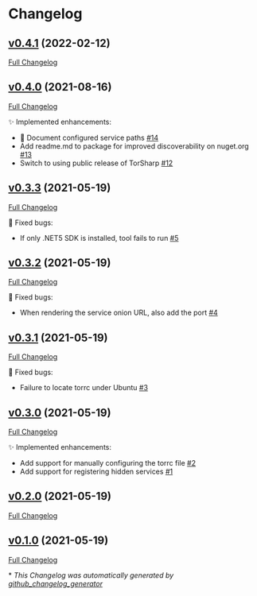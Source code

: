 # Changelog

## [v0.4.1](https://github.com/devlooped/dotnet-tor/tree/v0.4.1) (2022-02-12)

[Full Changelog](https://github.com/devlooped/dotnet-tor/compare/v0.4.0...v0.4.1)

## [v0.4.0](https://github.com/devlooped/dotnet-tor/tree/v0.4.0) (2021-08-16)

[Full Changelog](https://github.com/devlooped/dotnet-tor/compare/v0.3.3...v0.4.0)

:sparkles: Implemented enhancements:

- 📝 Document configured service paths [\#14](https://github.com/devlooped/dotnet-tor/issues/14)
- Add readme.md to package for improved discoverability on nuget.org [\#13](https://github.com/devlooped/dotnet-tor/issues/13)
- Switch to using public release of TorSharp [\#12](https://github.com/devlooped/dotnet-tor/issues/12)

## [v0.3.3](https://github.com/devlooped/dotnet-tor/tree/v0.3.3) (2021-05-19)

[Full Changelog](https://github.com/devlooped/dotnet-tor/compare/v0.3.2...v0.3.3)

:bug: Fixed bugs:

- If only .NET5 SDK is installed, tool fails to run [\#5](https://github.com/devlooped/dotnet-tor/issues/5)

## [v0.3.2](https://github.com/devlooped/dotnet-tor/tree/v0.3.2) (2021-05-19)

[Full Changelog](https://github.com/devlooped/dotnet-tor/compare/v0.3.1...v0.3.2)

:bug: Fixed bugs:

- When rendering the service onion URL, also add the port [\#4](https://github.com/devlooped/dotnet-tor/issues/4)

## [v0.3.1](https://github.com/devlooped/dotnet-tor/tree/v0.3.1) (2021-05-19)

[Full Changelog](https://github.com/devlooped/dotnet-tor/compare/v0.3.0...v0.3.1)

:bug: Fixed bugs:

- Failure to locate torrc under Ubuntu [\#3](https://github.com/devlooped/dotnet-tor/issues/3)

## [v0.3.0](https://github.com/devlooped/dotnet-tor/tree/v0.3.0) (2021-05-19)

[Full Changelog](https://github.com/devlooped/dotnet-tor/compare/v0.2.0...v0.3.0)

:sparkles: Implemented enhancements:

- Add support for manually configuring the torrc file [\#2](https://github.com/devlooped/dotnet-tor/issues/2)
- Add support for registering hidden services [\#1](https://github.com/devlooped/dotnet-tor/issues/1)

## [v0.2.0](https://github.com/devlooped/dotnet-tor/tree/v0.2.0) (2021-05-19)

[Full Changelog](https://github.com/devlooped/dotnet-tor/compare/v0.1.0...v0.2.0)

## [v0.1.0](https://github.com/devlooped/dotnet-tor/tree/v0.1.0) (2021-05-19)

[Full Changelog](https://github.com/devlooped/dotnet-tor/compare/67bd41f468f39d068c83c5b958b64c5afb96cd3a...v0.1.0)



\* *This Changelog was automatically generated by [github_changelog_generator](https://github.com/github-changelog-generator/github-changelog-generator)*
